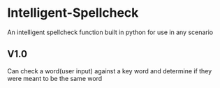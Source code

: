 # Intelligent-Spellcheck
An intelligent spellcheck function built in python for use in any scenario
## V1.0
Can check a word(user input) against a key word and determine if they were meant to be the same word
